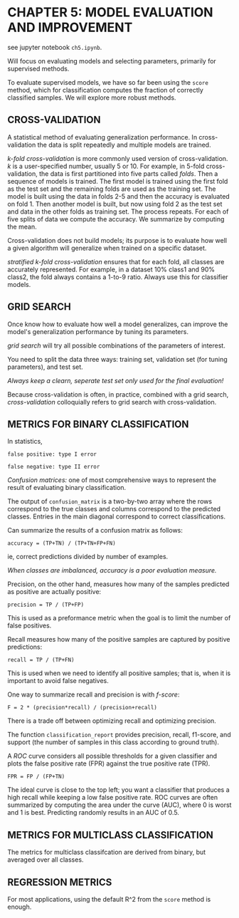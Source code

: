 # CHAPTER 5: MODEL EVALUATION AND IMPROVEMENT

see jupyter notebook `ch5.ipynb`.

Will focus on evaluating models and selecting parameters, primarily for supervised methods.

To evaluate supervised models, we have so far been using the `score` method, which for classification computes the fraction of correctly classified samples. We will explore more robust methods.

## CROSS-VALIDATION

A statistical method of evaluating generalization performance. In cross-validation the data is split repeatedly and multiple models are trained.

*k-fold cross-validation* is more commonly used version of cross-validation. *k* is a user-specified number, usually 5 or 10. For example, in 5-fold cross-validation, the data is first partitioned into five parts called *folds*. Then a sequence of models is trained.  The first model is trained using the first fold as the test set and the remaining folds are used as the training set. The model is built using the data in folds 2-5 and then the accuracy is evaluated on fold 1. Then another model is built, but now using fold 2 as the test set and data in the other folds as training set. The process repeats. For each of five splits of data we compute the accuracy. We summarize by computing the mean.

Cross-validation does not build models; its purpose is to evaluate how well a given algorithm will generalize when trained on a specific dataset.

*stratified k-fold cross-validation* ensures that for each fold, all classes are accurately represented. For example, in a dataset 10% class1 and 90% class2, the fold always contains a 1-to-9 ratio.  Always use this for classifier models.  

## GRID SEARCH

Once know how to evaluate how well a model generalizes, can improve the model's generalization performance by tuning its parameters. 

*grid search* will try all possible combinations of the parameters of interest. 

You need to split the data three ways: training set, validation set (for tuning parameters), and test set.

*Always keep a clearn, seperate test set only used for the final evaluation!*

Because cross-validation is often, in practice, combined with a grid search, *cross-validation* colloquially refers to grid search with cross-validation.

## METRICS FOR BINARY CLASSIFICATION

In statistics,

	false positive: type I error

	false negative: type II error

*Confusion matrices:* one of most comprehensive ways to represent the result of evaluating binary classification.

The output of `confusion_matrix` is a two-by-two array where the rows correspond to the true classes and columns correspond to the predicted classes. Entries in the main diagonal correspond to correct classifications. 

Can summarize the results of a confusion matrix as follows:

	accuracy = (TP+TN) / (TP+TN+FP+FN)

ie, correct predictions divided by number of examples. 

*When classes are imbalanced, accuracy is a poor evaluation measure.*

Precision, on the other hand, measures how many of the samples predicted as positive are actually positive:

	precision = TP / (TP+FP)

This is used as a preformance metric when the goal is to limit the number of false positives.

Recall measures how many of the positive samples are captured by positive predictions:

	recall = TP / (TP+FN)

This is used when we need to identify all positive samples; that is, when it is important to avoid false negatives. 

One way to summarize recall and precision is with *f-score*:

	F = 2 * (precision*recall) / (precision+recall)

There is a trade off between optimizing recall and optimizing precision.

The function `classification_report` provides precision, recall, f1-score, and support (the number of samples in this class according to ground truth).

A *ROC* curve considers all possible thresholds for a given classifier and plots the false positive rate (FPR) against the true positive rate (TPR). 

	FPR = FP / (FP+TN)

The ideal curve is close to the top left; you want a classifier that produces a high recall while keeping a low false positive rate.  ROC curves are often summarized by computing the area under the curve (AUC), where 0 is worst and 1 is best.  Predicting randomly results in an AUC of 0.5. 

## METRICS FOR MULTICLASS CLASSIFICATION

The metrics for multiclass classifcation are derived from binary, but averaged over all classes. 

## REGRESSION METRICS

For most applications, using the default R^2 from the `score` method is enough. 



